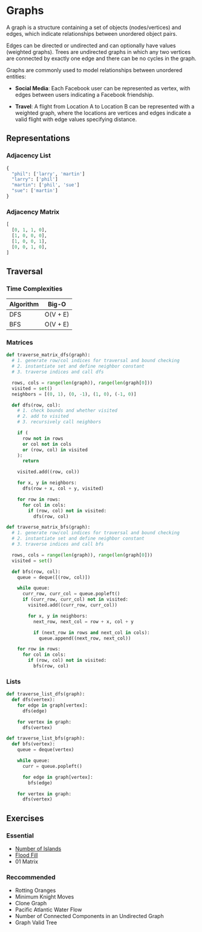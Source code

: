 # Graphs

A graph is a structure containing a set of objects (nodes/vertices) and edges,
which indicate relationships between unordered object pairs.

Edges can be directed or undirected and can optionally have values
(weighted graphs). Trees are undirected graphs in which any two vertices are
connected by exactly one edge and there can be no cycles in the graph.

Graphs are commonly used to model relationships between unordered entities:

- **Social Media**: Each Facebook user can be represented as vertex, with edges
between users indicating a Facebook friendship.

- **Travel**: A flight from Location A to Location B can be represented with a
weighted graph, where the locations are vertices and edges indicate a valid
flight with edge values specifying distance.

## Representations

### Adjacency List

```py
{
  "phil": ['larry', 'martin']
  "larry": ['phil']
  "martin": ['phil', 'sue']
  "sue": ['martin']
}
```

### Adjacency Matrix

```py
[
  [0, 1, 1, 0],
  [1, 0, 0, 0],
  [1, 0, 0, 1],
  [0, 0, 1, 0],
]
```

## Traversal

### Time Complexities

| Algorithm   | Big-O       |
| ----------- | ----------- |
| DFS         | O(V + E)    |
| BFS         | O(V + E)    |

### Matrices

```py
def traverse_matrix_dfs(graph):
  # 1. generate row/col indices for traversal and bound checking
  # 2. instantiate set and define neighbor constant
  # 3. traverse indices and call dfs

  rows, cols = range(len(graph)), range(len(graph[0]))
  visited = set()
  neighbors = [(0, 1), (0, -1), (1, 0), (-1, 0)]

  def dfs(row, col):
    # 1. check bounds and whether visited
    # 2. add to visited
    # 3. recursively call neighbors

    if (
      row not in rows
      or col not in cols
      or (row, col) in visited
    ):
      return

    visited.add((row, col))

    for x, y in neighbors:
      dfs(row + x, col + y, visited)

    for row in rows:
      for col in cols:
        if (row, col) not in visited:
          dfs(row, col)
```

```py
def traverse_matrix_bfs(graph):
  # 1. generate row/col indices for traversal and bound checking
  # 2. instantiate set and define neighbor constant
  # 3. traverse indices and call bfs

  rows, cols = range(len(graph)), range(len(graph[0]))
  visited = set()

  def bfs(row, col):
    queue = deque([(row, col)])

    while queue:
      curr_row, curr_col = queue.popleft()
      if (curr_row, curr_col) not in visited:
        visited.add((curr_row, curr_col))

        for x, y in neighbors:
          next_row, next_col = row + x, col + y

          if (next_row in rows and next_col in cols):
            queue.append((next_row, next_col))

    for row in rows:
      for col in cols:
        if (row, col) not in visited:
          bfs(row, col)
```

### Lists

```py
def traverse_list_dfs(graph):
  def dfs(vertex):
    for edge in graph[vertex]:
      dfs(edge)

    for vertex in graph:
      dfs(vertex)
```

```py
def traverse_list_bfs(graph):
  def bfs(vertex):
    queue = deque(vertex)

    while queue:
      curr = queue.popleft()

      for edge in graph[vertex]:
        bfs(edge)

    for vertex in graph:
      dfs(vertex)
```

## Exercises

### Essential

- [Number of Islands](number_of_islands.py)
- [Flood Fill](flood_fill.py)
- 01 Matrix

### Reccommended

- Rotting Oranges
- Minimum Knight Moves
- Clone Graph
- Pacific Atlantic Water Flow
- Number of Connected Components in an Undirected Graph
- Graph Valid Tree